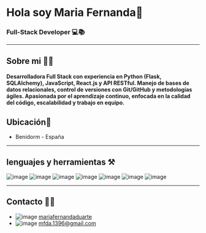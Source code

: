 # Hola soy Maria Fernanda👋
### Full-Stack Developer 💻📚 
---
## Sobre mi 🙆‍♀️
#### Desarrolladora Full Stack con experiencia en Python (Flask, SQLAlchemy), JavaScript, React.js y API RESTful. Manejo de bases de datos relacionales, control de versiones con Git/GitHub y metodologías ágiles. Apasionada por el aprendizaje continuo, enfocada en la calidad del código, escalabilidad y trabajo en equipo. 
## Ubicación📍
- Benidorm - España  
---
## lenguajes y herramientas ⚒️
![image](https://github.com/user-attachments/assets/961863d2-a3f8-4fec-93fb-b0ba9b8d66a2)
![image](https://github.com/user-attachments/assets/b3989e8e-7f79-4948-a904-beabe0daa397)
![image](https://github.com/user-attachments/assets/275e9995-75bb-4c17-815e-afa57db0dd7c)
![image](https://github.com/user-attachments/assets/7a4c3ec6-e11d-40a4-8e54-ae8e33303b58) 
![image](https://github.com/user-attachments/assets/6865dfb8-e5ee-4f7f-885c-7b1a21175320)
![image](https://github.com/user-attachments/assets/780eb263-53f3-42d1-bfa8-a4c9e87bf0c2)
![image](<img width="512" height="512" alt="image" src="https://github.com/user-attachments/assets/5a651633-ef0e-4b37-83d2-256c025ebd5c" />)












---
## Contacto 👩‍💻
- ![image](https://github.com/user-attachments/assets/c66fa0d3-7829-4ba8-9ea8-5d6ba5c1859a) [mariafernandaduarte](https://www.linkedin.com/in/maria-fernanda-duarte-037019357/)
- ![image](https://github.com/user-attachments/assets/7b266e36-a498-461f-a54c-af8e6df81ad7)  [mfda.1396@gmail.com](mailto:mfda.1396@gmail.com)



<!--
**mduarte1996/mduarte1996** is a ✨ _special_ ✨ repository because its `README.md` (this file) appears on your GitHub profile.

Here are some ideas to get you started:

- 🔭 I’m currently working on ...
- 🌱 I’m currently learning ...
- 👯 I’m looking to collaborate on ...
- 🤔 I’m looking for help with ...
- 💬 Ask me about ...
- 📫 How to reach me: ...
- 😄 Pronouns: ...
- ⚡ Fun fact: ...
-->
